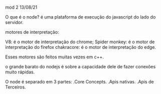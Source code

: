 mod 2                                               13/08/21


O que é o node? é uma plataforma de execução do javascript
do lado do servidor.

motores de interpretação:

V8: é o motor de interpretação do chrome;
Spider monkey: é o motor de interpretação do firefox
chakracore: é o motor de interpretação do edge.

Esses motores são feitos muitas vezes em c++.

o grande barato do nodejs é sobre a capacidade dele
de fazer conexões muito rápidas.

O node é separado em 3 partes:
.Core Concepts.
.Apis nativas.
.Apis de Terceiros.

